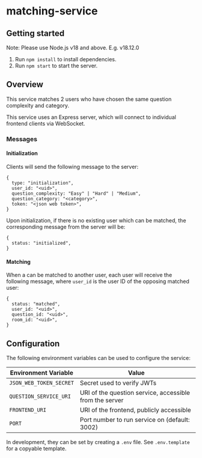 # matching-service

## Getting started

Note: Please use Node.js v18 and above. E.g. v18.12.0

1. Run `npm install` to install dependencies.
1. Run `npm start` to start the server.

## Overview

This service matches 2 users who have chosen the same question complexity and category.

This service uses an Express server, which will connect to individual frontend clients via WebSocket.

### Messages

#### Initialization

Clients will send the following message to the server:

```
{
  type: "initialization",
  user_id: "<uid>",
  question_complexity: "Easy" | "Hard" | "Medium",
  question_category: "<category>",
  token: "<json web token>",
}
```

Upon initialization, if there is no existing user which can be matched, the corresponding message from the server will be:

```
{
  status: "initialized",
}
```

#### Matching

When a can be matched to another user, each user will receive the following message, where `user_id` is the user ID of the opposing matched user:

```
{
  status: "matched",
  user_id: "<uid>",
  question_id: "<uid>",
  room_id: "<uid>",
}
```

## Configuration

The following environment variables can be used to configure the service:

| Environment Variable    | Value                                                   |
| ----------------------- | ------------------------------------------------------- |
| `JSON_WEB_TOKEN_SECRET` | Secret used to verify JWTs                              |
| `QUESTION_SERVICE_URI`  | URI of the question service, accessible from the server |
| `FRONTEND_URI`          | URI of the frontend, publicly accessible                |
| `PORT`                  | Port number to run service on (default: 3002)           |

In development, they can be set by creating a `.env` file. See `.env.template` for a copyable template.
